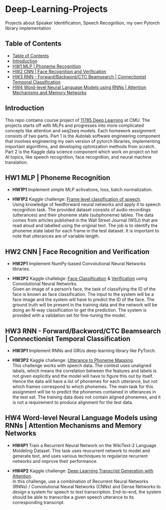 # Deep-Learning-Projects
Projects about Speaker Identification, Speech Recognition, my own Pytorch library implementation


## Table of Contents
- [Table of Contents](#table-of-contents)
- [Introduction](#introduction)
- [HW1 MLP | Phoneme Recognition](#hw1-mlp--phoneme-recognition)
- [HW2 CNN | Face Recognition and Verification](#hw2-cnn--face-recognition-and-verification)
- [HW3 RNN - Forward/Backword/CTC Beamsearch | Connectionist Temporal Classification](#hw3-rnn---forwardbackwordctc-beamsearch--connectionist-temporal-classification)
- [HW4 Word-level Neural Language Models using RNNs | Attention Mechanisms and Memory Networks](#hw4-word-leve-neural-language-models-using-rnns--attention-mechanisms-and-memory-networks)

## Introduction
This repo contains course project of [11785 Deep Learning](http://deeplearning.cs.cmu.edu) at CMU. The projects starts off with MLPs and progresses into more complicated concepts like attention and seq2seq models. Each homework assignment consists of two parts. 
Part 1 is the Autolab software engineering component that involves engineering my own version of pytorch libraries, implementing important algorithms, and developing optimization methods from scratch. 
Part 2 is the Kaggle data science component which work on project on hot AI topics, like speech recognition, face recognition, and neural machine translation.


## HW1 MLP | Phoneme Recognition

- <b>HW1P1</b>
Implement simple MLP activations, loss, batch normalization. 

- <b>HW1P2</b>
Kaggle challenge: [Frame level classification of speech](https://www.kaggle.com/c/11-785-s20-hw1p2). <br>Using knowledge of feedforward neural networks and apply it to speech recognition task. The provided dataset consists of audio recordings (utterances) and their phoneme state (subphoneme) lables. The data comes from articles published in the Wall Street Journal (WSJ) that are read aloud and labelled using the original text.
The job is to identify the phoneme state label for each frame in the test dataset. It is important to note that utterances are of variable length.

## HW2 CNN | Face Recognition and Verification
- <b>HW2P1</b>
Implement NumPy-based Convolutional Neural Networks libraries.

- <b>HW2P2</b>
Kaggle challebge: [Face Classification](https://www.kaggle.com/c/11-785-s20-hw2p2-classification) & [Verification](https://www.kaggle.com/c/11-785-s20-hw2p2-verification) using Convolutional Neural Networks.<br>Given an image of a person’s face, the task of classifying the ID of the face is known as face classification. The input to the system will be a face image and the system will have to predict the ID of the face. The ground truth will be present in the training data and the network will be doing an
N-way classification to get the prediction. The system is provided with a validation set for fine-tuning the model.
## HW3 RNN - Forward/Backword/CTC Beamsearch | Connectionist Temporal Classification
- <b>HW3P1</b>
Implement RNNs and GRUs deep learning library like PyTorch.

- <b>HW3P2</b>
Kaggle challenge: [Utterance to Phoneme Mapping](https://www.kaggle.com/c/11-785-s20-hw3p2).<br>This challenge works with speech data. The contest uses unaligned labels, which means the correlation between the features and labels is not given explicitly and the model will have to figure this out by itself. Hence the data will have a list of phonemes for each utterance, but not which frames correspond to which phonemes.
The main task for this assignment will be to predict the phonemes contained in utterances in the test set. The training data does not contain aligned phonemes, and it is not a requirement to produce alignment for the test data.

## HW4 Word-level Neural Language Models using RNNs | Attention Mechanisms and Memory Networks
- <b>HW4P1</b>
Train a Recurrent Neural Network on the WikiText-2 Language Moldeling Dataset. This task uses reucurrent network to model and generate text, and uses various techniques to regularize recurrent networks and improve their performance.

- <b>HW4P2</b>
Kaggle challenge: [Deep Learning Transcript Generation with Attention](https://www.kaggle.com/c/11-785-s20-hw4p2). <br> In this challenge, use a combination of Recurrent Neural Networks (RNNs) / Convolutional Neural Networks (CNNs) and Dense Networks to design a system for speech to text transcription. End-to-end, the system should be able to transcribe a given speech utterance to its corresponding transcript.
